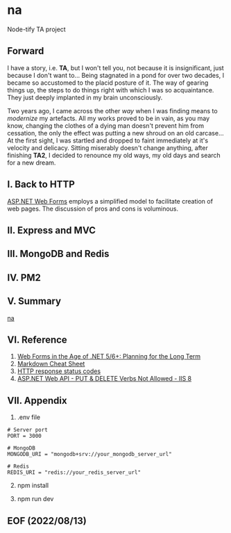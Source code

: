 # na 
Node-tify TA project 

## Forward
I have a story, i.e. **TA**, but I won't tell you, not because it is insignificant, just because I don't want to... Being stagnated in a pond for over two decades, I became so accustomed to the placid posture of it. The way of gearing things up, the steps to do things right with which I was so acquaintance. They just deeply implanted in my brain unconsciously. 

Two years ago, I came across the other *way* when I was finding means to *modernize* my artefacts. All my works proved to be in vain, as you may know, changing the clothes of a dying man doesn't prevent him from cessation, the only the effect was putting a new shroud on an old carcase... At the first sight, I was startled and dropped to faint immediately at it's velocity and delicacy. Sitting miserably doesn't change anything, after finishing **TA2**, I decided to renounce my old ways, my old days and search for a new dream. 

## I. Back to HTTP
<a href="https://docs.microsoft.com/en-us/aspnet/web-forms/">ASP.NET Web Forms</a> employs a simplified model to facilitate creation of web pages. The discussion of pros and cons is voluminous. 

## II. Express and MVC 

## III. MongoDB and Redis 

## IV. PM2 

## V. Summary 
[na](http://140.238.40.147:3000/task) 

## VI. Reference
1. <a href="https://blog.inedo.com/dotnet/net5-web-forms">Web Forms in the Age of .NET 5/6+: Planning for the Long Term</a>
2. <a href="https://www.markdownguide.org/cheat-sheet/">Markdown Cheat Sheet</a>
3. <a href="https://developer.mozilla.org/en-US/docs/Web/HTTP/Status">HTTP response status codes</a>
4. <a href="https://stackoverflow.com/questions/10906411/asp-net-web-api-put-delete-verbs-not-allowed-iis-8">ASP.NET Web API - PUT & DELETE Verbs Not Allowed - IIS 8</a>

## VII. Appendix

1. .env file
```
# Server port 
PORT = 3000

# MongoDB 
MONGODB_URI = "mongodb+srv://your_mongodb_server_url"

# Redis
REDIS_URI = "redis://your_redis_server_url"
```
2. npm install 

3. npm run dev

## EOF (2022/08/13)